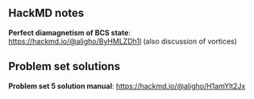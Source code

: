 
## HackMD notes

 **Perfect diamagnetism of BCS state**: 
  https://hackmd.io/@aligho/ByHMLZDh1l (also discussion of vortices)

## Problem set solutions

  **Problem set 5 solution manual**: 
    https://hackmd.io/@aligho/H1amYlt2Jx 
